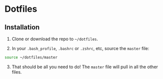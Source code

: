 # Dotfiles

## Installation

1. Clone or download the repo to `~/dotfiles`.

2. In your `.bash_profile`, `.bashrc` or `.zshrc`, etc, source the `master` file:

```sh
source ~/dotfiles/master
```

3. That should be all you need to do! The `master` file will pull in all the
other files.